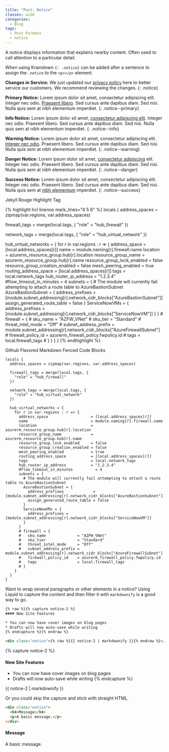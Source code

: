 ```yaml
---
title: "Post: Notice"
classes: wide
categories:
  - Blog
tags:
  - Post Formats
  - notice
---
```


A notice displays information that explains nearby content. Often used to call attention to a particular detail.

When using Kramdown `{: .notice}` can be added after a sentence to assign the `.notice` to the `<p></p>` element.

**Changes in Service:** We just updated our [privacy policy](#) here to better service our customers. We recommend reviewing the changes.
{: .notice}

**Primary Notice:** Lorem ipsum dolor sit amet, consectetur adipiscing elit. Integer nec odio. [Praesent libero](#). Sed cursus ante dapibus diam. Sed nisi. Nulla quis sem at nibh elementum imperdiet.
{: .notice--primary}

**Info Notice:** Lorem ipsum dolor sit amet, [consectetur adipiscing elit](#). Integer nec odio. Praesent libero. Sed cursus ante dapibus diam. Sed nisi. Nulla quis sem at nibh elementum imperdiet.
{: .notice--info}

**Warning Notice:** Lorem ipsum dolor sit amet, consectetur adipiscing elit. [Integer nec odio](#). Praesent libero. Sed cursus ante dapibus diam. Sed nisi. Nulla quis sem at nibh elementum imperdiet.
{: .notice--warning}

**Danger Notice:** Lorem ipsum dolor sit amet, [consectetur adipiscing](#) elit. Integer nec odio. Praesent libero. Sed cursus ante dapibus diam. Sed nisi. Nulla quis sem at nibh elementum imperdiet.
{: .notice--danger}

**Success Notice:** Lorem ipsum dolor sit amet, consectetur adipiscing elit. Integer nec odio. Praesent libero. Sed cursus ante dapibus diam. Sed nisi. Nulla quis sem at [nibh elementum](#) imperdiet.
{: .notice--success}

Jekyll Rouge Highlight Tag

{% highlight hcl linenos mark_lines="4 5 6" %}
locals {
  address_spaces = zipmap(var.regions, var.address_spaces)

  firewall_tags = merge(local.tags, {
    "role" = "hub_firewall"
  })

  network_tags = merge(local.tags, {
    "role" = "hub_virtual_network"
  })

  hub_virtual_networks = {
    for r in var.regions : r => {
      address_space                   = [local.address_spaces[r]]
      name                            = module.naming[r].firewall.name
      location                        = azurerm_resource_group.hub[r].location
      resource_group_name             = azurerm_resource_group.hub[r].name
      resource_group_lock_enabled     = false
      resource_group_creation_enabled = false
      mesh_peering_enabled            = true
      routing_address_space           = [local.address_spaces[r]]
      tags                            = local.network_tags
      hub_router_ip_address           = "1.2.3.4"
      #flow_timeout_in_minutes          = 4
      subnets = {
        # The module will currently fail attempting to attach a route table to AzureBastionSubnet
        AzureBastionSubnet = {
          address_prefixes             = [module.subnet_addressing[r].network_cidr_blocks["AzureBastionSubnet"]]
          assign_generated_route_table = false
        }
        ServiceNowVMs = {
          address_prefixes = [module.subnet_addressing[r].network_cidr_blocks["ServiceNowVM"]]
        }
      }
      # firewall = {
      #   sku_name              = "AZFW_VNet"
      #   sku_tier              = "Standard"
      #   threat_intel_mode     = "Off"
      #   subnet_address_prefix = module.subnet_addressing[r].network_cidr_blocks["AzureFirewallSubnet"]
      #   firewall_policy_id    = azurerm_firewall_policy.fwpolicy.id
      #   tags                  = local.firewall_tags
      # }
    }
  }
}
{% endhighlight %}

Github Flavored Markdown Fenced Code Blocks
```hcl
locals {
  address_spaces = zipmap(var.regions, var.address_spaces)

  firewall_tags = merge(local.tags, {
    "role" = "hub_firewall"
  })

  network_tags = merge(local.tags, {
    "role" = "hub_virtual_network"
  })

  hub_virtual_networks = {
    for r in var.regions : r => {
      address_space                   = [local.address_spaces[r]]
      name                            = module.naming[r].firewall.name
      location                        = azurerm_resource_group.hub[r].location
      resource_group_name             = azurerm_resource_group.hub[r].name
      resource_group_lock_enabled     = false
      resource_group_creation_enabled = false
      mesh_peering_enabled            = true
      routing_address_space           = [local.address_spaces[r]]
      tags                            = local.network_tags
      hub_router_ip_address           = "1.2.3.4"
      #flow_timeout_in_minutes          = 4
      subnets = {
        # The module will currently fail attempting to attach a route table to AzureBastionSubnet
        AzureBastionSubnet = {
          address_prefixes             = [module.subnet_addressing[r].network_cidr_blocks["AzureBastionSubnet"]]
          assign_generated_route_table = false
        }
        ServiceNowVMs = {
          address_prefixes = [module.subnet_addressing[r].network_cidr_blocks["ServiceNowVM"]]
        }
      }
      # firewall = {
      #   sku_name              = "AZFW_VNet"
      #   sku_tier              = "Standard"
      #   threat_intel_mode     = "Off"
      #   subnet_address_prefix = module.subnet_addressing[r].network_cidr_blocks["AzureFirewallSubnet"]
      #   firewall_policy_id    = azurerm_firewall_policy.fwpolicy.id
      #   tags                  = local.firewall_tags
      # }
    }
  }
}
```

Want to wrap several paragraphs or other elements in a notice? Using Liquid to capture the content and then filter it with `markdownify` is a good way to go.

```html
{% raw %}{% capture notice-2 %}
#### New Site Features

* You can now have cover images on blog pages
* Drafts will now auto-save while writing
{% endcapture %}{% endraw %}

<div class="notice">{% raw %}{{ notice-2 | markdownify }}{% endraw %}</div>
```

{% capture notice-2 %}
#### New Site Features

* You can now have cover images on blog pages
* Drafts will now auto-save while writing
{% endcapture %}

<div class="notice">
  {{ notice-2 | markdownify }}
</div>

Or you could skip the capture and stick with straight HTML.

```html
<div class="notice">
  <h4>Message</h4>
  <p>A basic message.</p>
</div>
```

<div class="notice">
  <h4>Message</h4>
  <p>A basic message.</p>
</div>